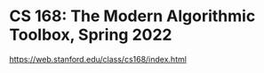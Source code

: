 # CS 168: The Modern Algorithmic Toolbox, Spring 2022

https://web.stanford.edu/class/cs168/index.html